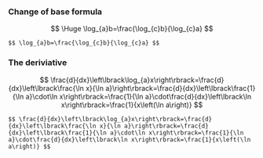 ### Change of base formula

$$ \Huge \log_{a}b=\frac{\log_{c}b}{\log_{c}a} $$
```
$$ \log_{a}b=\frac{\log_{c}b}{\log_{c}a} $$
```

### The deriviative

$$ \frac{d}{dx}\left\lbrack\log_{a}x\right\rbrack=\frac{d}{dx}\left\lbrack\frac{\ln x}{\ln a}\right\rbrack=\frac{d}{dx}\left\lbrack\frac{1}{\ln a}\cdot\ln x\right\rbrack=\frac{1}{\ln a}\cdot\frac{d}{dx}\left\lbrack\ln x\right\rbrack=\frac{1}{x\left(\ln a\right)} $$

```
$$ \frac{d}{dx}\left\lbrack\log_{a}x\right\rbrack=\frac{d}{dx}\left\lbrack\frac{\ln x}{\ln a}\right\rbrack=\frac{d}{dx}\left\lbrack\frac{1}{\ln a}\cdot\ln x\right\rbrack=\frac{1}{\ln a}\cdot\frac{d}{dx}\left\lbrack\ln x\right\rbrack=\frac{1}{x\left(\ln a\right)} $$
```